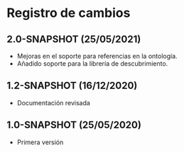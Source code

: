 # Registro de cambios

## 2.0-SNAPSHOT (25/05/2021)

- Mejoras en el soporte para referencias en la ontología.
- Añadido soporte para la librería de descubrimiento.



## 1.2-SNAPSHOT (16/12/2020)

- Documentación revisada



## 1.0-SNAPSHOT (25/05/2020)

- Primera versión



